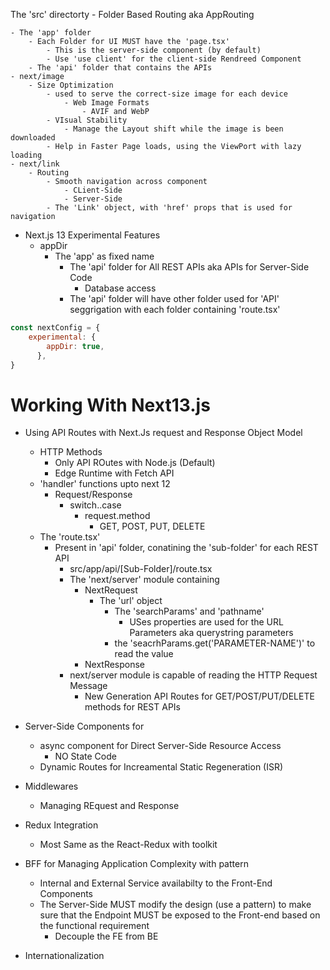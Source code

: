 The 'src' directorty
    - Folder Based Routing aka AppRouting

    - The 'app' folder
        - Each Folder for UI MUST have the 'page.tsx'
            - This is the server-side component (by default)
            - Use 'use client' for the client-side Rendreed Component    
        - The 'api' folder that contains the APIs
    - next/image
        - Size Optimization
            - used to serve the correct-size image for each device
                - Web Image Formats
                    - AVIF and WebP
            - VIsual Stability
                - Manage the Layout shift while the image is been downloaded
            - Help in Faster Page loads, using the ViewPort with lazy loading
    - next/link
        - Routing
            - Smooth navigation across component
                - CLient-Side
                - Server-Side
            - The 'Link' object, with 'href' props that is used for navigation
- Next.js 13 Experimental Features
    - appDir
        - The 'app' as fixed name
            - The 'api' folder for All REST APIs aka APIs for Server-Side Code
                - Database access
            - The 'api' folder will have other folder used for 'API' seggrigation with each folder containing 'route.tsx'        

````javascript
const nextConfig = {
    experimental: {
        appDir: true,
      },
}
````

# Working With Next13.js

- Using API Routes with Next.Js request and Response Object Model
    - HTTP Methods
        - Only API ROutes with Node.js (Default)
        - Edge Runtime with Fetch API
    - 'handler' functions upto next 12
        - Request/Response
            - switch..case
                - request.method
                    - GET, POST, PUT, DELETE
    - The 'route.tsx'
        - Present in 'api' folder, conatining the 'sub-folder' for each REST API
            - src/app/api/[Sub-Folder]/route.tsx                
            - The 'next/server' module containing
                - NextRequest
                    - The 'url' object
                        - The 'searchParams' and 'pathname'
                            - USes properties are used for the URL Parameters aka querystring parameters
                        - the 'seacrhParams.get('PARAMETER-NAME')' to read the value
                - NextResponse
            - next/server module is capable of reading the HTTP Request Message
                - New Generation API Routes for GET/POST/PUT/DELETE methods for REST APIs    
             

- Server-Side Components for
    - async component for Direct Server-Side Resource Access
        - NO State Code
    - Dynamic Routes for Increamental Static Regeneration (ISR)                       
- Middlewares
    - Managing REquest and Response
- Redux Integration
    - Most Same as the React-Redux with toolkit
- BFF for Managing Application Complexity with pattern
    - Internal and External Service availabilty to the Front-End Components
    - The Server-Side MUST modify the design (use a pattern) to make sure that the Endpoint MUST be exposed to the Front-end based on the functional requirement 
        - Decouple the FE from BE
- Internationalization             

